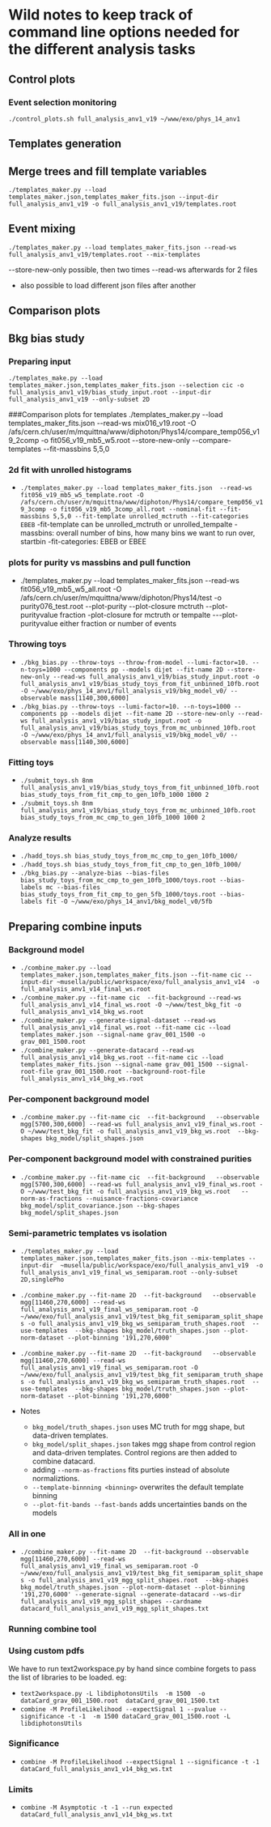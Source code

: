 # Wild notes to keep track of command line options needed for the different analysis tasks

## Control plots

### Event selection monitoring
`./control_plots.sh full_analysis_anv1_v19 ~/www/exo/phys_14_anv1`

## Templates generation

## Merge trees and fill template variables
`./templates_maker.py --load templates_maker.json,templates_maker_fits.json --input-dir full_analysis_anv1_v19 -o full_analysis_anv1_v19/templates.root`

## Event mixing
`./templates_maker.py --load templates_maker_fits.json --read-ws full_analysis_anv1_v19/templates.root --mix-templates`

 --store-new-only possible, then two times --read-ws afterwards for 2 files
- also possible to load different json files after another
## Comparison plots


## Bkg bias study

### Preparing input
`./templates_make.py --load templates_maker.json,templates_maker_fits.json --selection cic -o full_analysis_anv1_v19/bias_study_input.root --input-dir full_analysis_anv1_v19 --only-subset 2D`

###Comparison plots for templates
./templates_maker.py --load templates_maker_fits.json  --read-ws mix016_v19.root -O /afs/cern.ch/user/m/mquittna/www/diphoton/Phys14/compare_temp056_v19_2comp -o fit056_v19_mb5_w5.root  --store-new-only --compare-templates --fit-massbins 5,5,0

### 2d fit with unrolled histograms
- `./templates_maker.py --load templates_maker_fits.json  --read-ws fit056_v19_mb5_w5_template.root -O /afs/cern.ch/user/m/mquittna/www/diphoton/Phys14/compare_temp056_v19_3comp -o fit056_v19_mb5_3comp_all.root --nominal-fit --fit-massbins 5,5,0 --fit-template unrolled_mctruth --fit-categories EBEB`
-fit-template can be unrolled_mctruth or unrolled_tempalte
-massbins: overall number of bins, how many bins we want to run over, startbin
-fit-categories: EBEB or EBEE

### plots for purity vs massbins and pull function
- ./templates_maker.py --load templates_maker_fits.json  --read-ws fit056_v19_mb5_w5_all.root -O /afs/cern.ch/user/m/mquittna/www/diphoton/Phys14/test -o purity076_test.root --plot-purity --plot-closure mctruth --plot-purityvalue fraction
-plot-closure for mctruth or tempalte
---plot-purityvalue either fraction or number of events

### Throwing toys
- `./bkg_bias.py --throw-toys --throw-from-model --lumi-factor=10. --n-toys=1000 --components pp --models dijet --fit-name 2D --store-new-only --read-ws full_analysis_anv1_v19/bias_study_input.root -o full_analysis_anv1_v19/bias_study_toys_from_fit_unbinned_10fb.root  -O ~/www/exo/phys_14_anv1/full_analysis_v19/bkg_model_v0/ --observable mass[1140,300,6000]`
- `./bkg_bias.py --throw-toys --lumi-factor=10. --n-toys=1000 --components pp --models dijet --fit-name 2D --store-new-only --read-ws full_analysis_anv1_v19/bias_study_input.root -o full_analysis_anv1_v19/bias_study_toys_from_mc_unbinned_10fb.root  -O ~/www/exo/phys_14_anv1/full_analysis_v19/bkg_model_v0/ --observable mass[1140,300,6000]`

### Fitting toys
- `./submit_toys.sh 8nm full_analysis_anv1_v19/bias_study_toys_from_fit_unbinned_10fb.root bias_study_toys_from_fit_cmp_to_gen_10fb_1000 1000 2`
- `./submit_toys.sh 8nm full_analysis_anv1_v19/bias_study_toys_from_mc_unbinned_10fb.root  bias_study_toys_from_mc_cmp_to_gen_10fb_1000 1000 2`

### Analyze results
- `./hadd_toys.sh bias_study_toys_from_mc_cmp_to_gen_10fb_1000/`
- `./hadd_toys.sh bias_study_toys_from_fit_cmp_to_gen_10fb_1000/`
- `./bkg_bias.py --analyze-bias --bias-files bias_study_toys_from_mc_cmp_to_gen_10fb_1000/toys.root --bias-labels mc --bias-files bias_study_toys_from_fit_cmp_to_gen_5fb_1000/toys.root --bias-labels fit -O ~/www/exo/phys_14_anv1/bkg_model_v0/5fb`


## Preparing combine inputs

### Background model
- `./combine_maker.py --load templates_maker.json,templates_maker_fits.json --fit-name cic --input-dir ~musella/public/workspace/exo/full_analysis_anv1_v14  -o full_analysis_anv1_v14_final_ws.root`
- `./combine_maker.py --fit-name cic  --fit-background --read-ws full_analysis_anv1_v14_final_ws.root -O ~/www/test_bkg_fit -o full_analysis_anv1_v14_bkg_ws.root`
- `./combine_maker.py --generate-signal-dataset --read-ws full_analysis_anv1_v14_final_ws.root --fit-name cic --load templates_maker.json --signal-name grav_001_1500 -o grav_001_1500.root`
- `./combine_maker.py --generate-datacard --read-ws full_analysis_anv1_v14_bkg_ws.root --fit-name cic --load templates_maker_fits.json --signal-name grav_001_1500 --signal-root-file grav_001_1500.root --background-root-file full_analysis_anv1_v14_bkg_ws.root`


### Per-component background model
- `./combine_maker.py --fit-name cic  --fit-background   --observable mgg[5700,300,6000] --read-ws full_analysis_anv1_v19_final_ws.root -O ~/www/test_bkg_fit -o full_analysis_anv1_v19_bkg_ws.root  --bkg-shapes bkg_model/split_shapes.json`

### Per-component background model with constrained purities
- `./combine_maker.py --fit-name cic  --fit-background   --observable mgg[5700,300,6000] --read-ws full_analysis_anv1_v19_final_ws.root -O ~/www/test_bkg_fit -o full_analysis_anv1_v19_bkg_ws.root   --norm-as-fractions --nuisance-fractions-covariance bkg_model/split_covariance.json --bkg-shapes bkg_model/split_shapes.json`

### Semi-parametric templates vs isolation
- `./templates_maker.py --load templates_maker.json,templates_maker_fits.json --mix-templates --input-dir  ~musella/public/workspace/exo/full_analysis_anv1_v19  -o full_analysis_anv1_v19_final_ws_semiparam.root --only-subset 2D,singlePho`

- `./combine_maker.py --fit-name 2D  --fit-background   --observable mgg[11460,270,6000] --read-ws full_analysis_anv1_v19_final_ws_semiparam.root -O ~/www/exo/full_analysis_anv1_v19/test_bkg_fit_semiparam_split_shapes -o full_analysis_anv1_v19_bkg_ws_semiparam_truth_shapes.root  --use-templates  --bkg-shapes bkg_model/truth_shapes.json --plot-norm-dataset --plot-binning '191,270,6000'`
- `./combine_maker.py --fit-name 2D  --fit-background   --observable mgg[11460,270,6000] --read-ws full_analysis_anv1_v19_final_ws_semiparam.root -O ~/www/exo/full_analysis_anv1_v19/test_bkg_fit_semiparam_truth_shapes -o full_analysis_anv1_v19_bkg_ws_semiparam_truth_shapes.root  --use-templates  --bkg-shapes bkg_model/truth_shapes.json --plot-norm-dataset --plot-binning '191,270,6000'`
- Notes
  - `bkg_model/truth_shapes.json` uses MC truth for mgg shape, but data-driven templates.
  - `bkg_model/split_shapes.json` takes mgg shape from control region and data-driven templates. 
     Control regions are then added to combine datacard.
  - adding `--norm-as-fractions` fits purties instead of absolute normaliztions.  
  - `--template-binnning <binning>` overwrites the default template binning
  - `--plot-fit-bands --fast-bands` adds uncertainties bands on the models

### All in one 
- `./combine_maker.py --fit-name 2D  --fit-background --observable mgg[11460,270,6000] --read-ws full_analysis_anv1_v19_final_ws_semiparam.root -O ~/www/exo/full_analysis_anv1_v19/test_bkg_fit_semiparam_split_shapes -o full_analysis_anv1_v19_mgg_split_shapes.root  --bkg-shapes bkg_model/truth_shapes.json --plot-norm-dataset --plot-binning '191,270,6000' --generate-signal --generate-datacard --ws-dir full_analysis_anv1_v19_mgg_split_shapes --cardname datacard_full_analysis_anv1_v19_mgg_split_shapes.txt`

### Running combine tool 

### Using custom pdfs
We have to run text2workspace.py by hand since combine forgets to pass the list of libraries to be loaded. eg:
- `text2workspace.py -L libdiphotonsUtils  -m 1500  -o dataCard_grav_001_1500.root  dataCard_grav_001_1500.txt`
- `combine -M ProfileLikelihood --expectSignal 1 --pvalue --significance -t -1  -m 1500 dataCard_grav_001_1500.root -L libdiphotonsUtils`

### Significance
- `combine -M ProfileLikelihood --expectSignal 1 --significance -t -1 dataCard_full_analysis_anv1_v14_bkg_ws.txt`
### Limits
- `combine -M Asymptotic -t -1 --run expected dataCard_full_analysis_anv1_v14_bkg_ws.txt`
